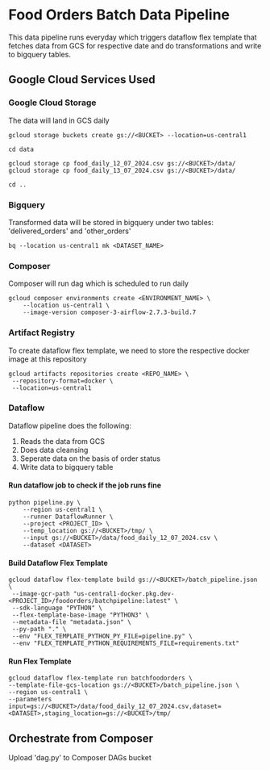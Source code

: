 # Food Orders Batch Data Pipeline
This data pipeline runs everyday which triggers dataflow flex template that fetches data from GCS for respective date and do transformations and write to bigquery tables.

## Google Cloud Services Used

### Google Cloud Storage
The data will land in GCS daily

```
gcloud storage buckets create gs://<BUCKET> --location=us-central1

cd data

gcloud storage cp food_daily_12_07_2024.csv gs://<BUCKET>/data/
gcloud storage cp food_daily_13_07_2024.csv gs://<BUCKET>/data/

cd ..
```

### Bigquery
Transformed data will be stored in bigquery under two tables: 'delivered_orders' and 'other_orders'

```
bq --location us-central1 mk <DATASET_NAME>
```

### Composer
Composer will run dag which is scheduled to run daily

```
gcloud composer environments create <ENVIRONMENT_NAME> \
    --location us-central1 \
    --image-version composer-3-airflow-2.7.3-build.7
```

### Artifact Registry
To create dataflow flex template, we need to store the respective docker image at this repository

```
gcloud artifacts repositories create <REPO_NAME> \
 --repository-format=docker \
 --location=us-central1
```

### Dataflow
Dataflow pipeline does the following:
1. Reads the data from GCS
2. Does data cleansing
3. Seperate data on the basis of order status
4. Write data to bigquery table

#### Run dataflow job to check if the job runs fine
```
python pipeline.py \
    --region us-central1 \
    --runner DataflowRunner \
    --project <PROJECT_ID> \
    --temp_location gs://<BUCKET>/tmp/ \
    --input gs://<BUCKET>/data/food_daily_12_07_2024.csv \
    --dataset <DATASET>
```

#### Build Dataflow Flex Template

```
gcloud dataflow flex-template build gs://<BUCKET>/batch_pipeline.json \
 --image-gcr-path "us-central1-docker.pkg.dev-<PROJECT_ID>/foodorders/batchpipeline:latest" \
 --sdk-language "PYTHON" \
 --flex-template-base-image "PYTHON3" \
 --metadata-file "metadata.json" \
 --py-path "." \
 --env "FLEX_TEMPLATE_PYTHON_PY_FILE=pipeline.py" \
 --env "FLEX_TEMPLATE_PYTHON_REQUIREMENTS_FILE=requirements.txt"
```

#### Run Flex Template
```
gcloud dataflow flex-template run batchfoodorders \
--template-file-gcs-location gs://<BUCKET>/batch_pipeline.json \
--region us-central1 \
--parameters input=gs://<BUCKET>/data/food_daily_12_07_2024.csv,dataset=<DATASET>,staging_location=gs://<BUCKET>/tmp/
```

## Orchestrate from Composer
Upload 'dag.py' to Composer DAGs bucket
